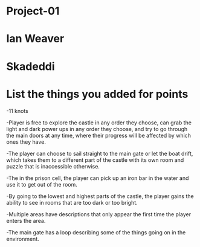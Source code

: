 # Project-01

# Ian Weaver

# Skadeddi

# List the things you added for points

-11 knots

-Player is free to explore the castle in any order they choose, can grab the light and dark power ups in any order they choose, and
	try to go through the main doors at any time, where their progress will be affected by which ones they have.

-The player can choose to sail straight to the main gate or let the boat drift, which takes them to a different part of the castle with its own
	room and puzzle that is inaccessible otherwise.

-The in the prison cell, the player can pick up an iron bar in the water and use it to get out of the room.

-By going to the lowest and highest parts of the castle, the player gains the ability to see in rooms that are too dark or too bright.

-Multiple areas have descriptions that only appear the first time the player enters the area.

-The main gate has a loop describing some of the things going on in the environment.